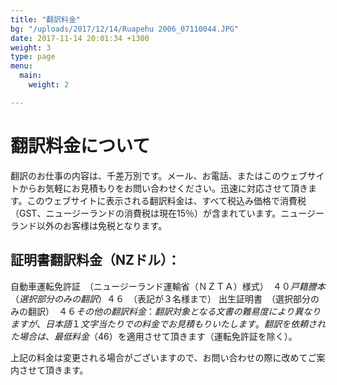 ```yaml
---
title: "翻訳料金"
bg: "/uploads/2017/12/14/Ruapehu 2006_07110044.JPG"
date: 2017-11-14 20:01:34 +1300
weight: 3
type: page
menu:
  main:
    weight: 2

---
```

# 翻訳料金について

翻訳のお仕事の内容は、千差万別です。メール、お電話、またはこのウェブサイトからお気軽にお見積もりをお問い合わせください。迅速に対応させて頂きます。このウェブサイトに表示される翻訳料金は、すべて税込み価格で消費税（GST、ニュージーランドの消費税は現在15％）が含まれています。ニュージーランド以外のお客様は免税となります。

## 証明書翻訳料金（NZドル）：
自動車運転免許証　（ニュージーランド運輸省（ＮＺＴＡ）様式）　$４０
戸籍謄本（選択部分のみの翻訳）　$４６　（表記が３名様まで）
出生証明書　（選択部分のみの翻訳）　$４６
その他の翻訳料金：
翻訳対象となる文書の難易度により異なりますが、日本語１文字当たりでの料金でお見積もりいたします。翻訳を依頼された場合は、最低料金（$46）を適用させて頂きます（運転免許証を除く）。

上記の料金は変更される場合がございますので、お問い合わせの際に改めてご案内させて頂きます。


